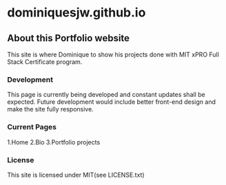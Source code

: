 # dominiquesjw.github.io

## About this Portfolio website
This site is where Dominique to show his projects done with MIT xPRO Full Stack Certificate program. 

### Development
This page is currently being developed and constant updates shall be expected. Future development would include better front-end design and make the site fully responsive.

### Current Pages
1.Home
2.Bio
3.Portfolio projects

### License
This site is licensed under MIT(see LICENSE.txt)
